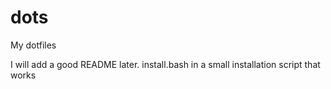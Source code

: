 # dots
My dotfiles

I will add a good README later. install.bash in a small installation script that works
